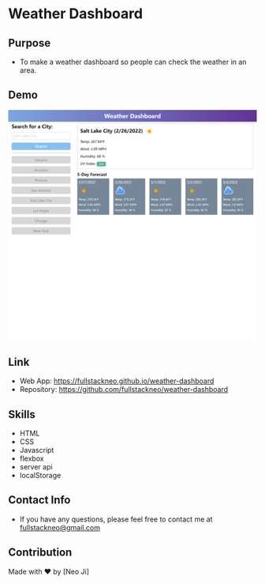 # Weather Dashboard

## Purpose

- To make a weather dashboard so people can check the weather in an area.

## Demo

![image](https://github.com/fullstackneo/weather-dashboard/blob/main/screenshots/screenshot.png)

## Link

- Web App: https://fullstackneo.github.io/weather-dashboard
- Repository: https://github.com/fullstackneo/weather-dashboard

## Skills

- HTML
- CSS
- Javascript
- flexbox
- server api
- localStorage

## Contact Info

- If you have any questions, please feel free to contact me at fullstackneo@gmail.com

## Contribution

Made with ❤️ by [Neo Ji]

